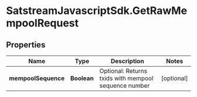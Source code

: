 # SatstreamJavascriptSdk.GetRawMempoolRequest

## Properties
Name | Type | Description | Notes
------------ | ------------- | ------------- | -------------
**mempoolSequence** | **Boolean** | Optional: Returns txids with mempool sequence number | [optional] 
